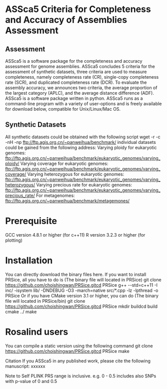 # ASSca5 Criteria for Completeness and Accuracy of Assemblies Assessment
## Assessment
ASSca5 is a software package for the completeness and accuracy assessment for genome assemblies.
ASSca5 concludes 5 criteria for the assessment of synthetic datasets, three criteria are used to measure completeness, namely completeness rate (CR), single-copy completeness rate (SCR), and duplicated completeness rate (DCR). To evaluate the assembly accuracy, we announces two criteria, the average proportion of the largest category (APLC), and the average distance difference (ADF). 
ASSca5 is a software package written in python. ASSca5 runs as a command-line program with a variety of user-options and is freely available for download below, compatible for Unix/Linux/Mac OS.

## Synthetic Datasets
All synthetic datasets could be obtained with the following script
wget -r -c -nH -np ftp://ftp.agis.org.cn/~panweihua/benchmark/
individual datasets could be gained from the following address:
Varying ploidy for eukaryotic genomes:
ftp://ftp.agis.org.cn/~panweihua/benchmark/eukaryotic_genomes/varying_ploidy/
Varying coverage for eukaryotic genomes:
ftp://ftp.agis.org.cn/~panweihua/benchmark/eukaryotic_genomes/varying_coverage/
Varying heterozygous for eukaryotic genomes:
ftp://ftp.agis.org.cn/~panweihua/benchmark/eukaryotic_genomes/varying_heterozygous/
Varying precious rate for eukaryotic genomes:
ftp://ftp.agis.org.cn/~panweihua/benchmark/eukaryotic_genomes/varying_precious_rate/
For metagenomes:
ftp://ftp.agis.org.cn/~panweihua/benchmark/metagemones/

# Prerequisite
GCC version 4.8.1 or higher (for c++11) R version 3.2.3 or higher (for plotting)

# Installation
You can directly download the binary files here. If you want to install PRSice, all you have to do is (The binary file will located in PRSice)
git clone https://github.com/choishingwan/PRSice.gitcd PRSice
g++ --std=c++11 -I inc/ -isystem lib/ -DNDEBUG -O3 -march=native src/*.cpp -lz -lpthread -o PRSice
Or if you have CMake version 3.1 or higher, you can do (The binary file will located in PRSice/bin)
git clone https://github.com/choishingwan/PRSice.gitcd PRSice
mkdir buildcd build
cmake ../
make

# Rosalind users
You can compile a static version using the following command
git clone https://github.com/choishingwan/PRSice.gitcd PRSice
make

Citation
If you ASSca5 in any published work, please cite the following manuscript:
xxxxxx

Note to Self
PLINK PRS range is inclusive. e.g. 0 - 0.5 includes also SNPs with p-value of 0 and 0.5
